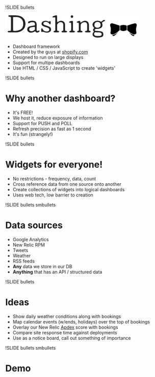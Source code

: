 !SLIDE bullets

![dashing](dashing.png)

* Dashboard framework
* Created by the guys at [shopify.com](http://shopify.com)
* Designed to run on large displays
* Support for multipe dashboards
* Use HTML / CSS / JavaScript to create 'widgets'

!SLIDE bullets

# Why another dashboard? #

* It's FREE!
* We host it, reduce exposure of information
* Support for PUSH and POLL
* Refresh precision as fast as 1 second
* It's fun (strangely!)

!SLIDE bullets

# Widgets for everyone! #

* No restrictions - frequency, data, count
* Cross reference data from one source onto another
* Create collections of widgets into logical dashboards
* Uses web tech, low barrier to creation

!SLIDE bullets smbullets

# Data sources #

* Google Analytics
* New Relic RPM
* Tweets
* Weather
* RSS feeds
* **Any** data we store in our DB
* **Anything** that has an API / structured data

!SLIDE bullets

# Ideas #

* Show daily weather conditions along with bookings
* Map calendar events (w/ends, holidays) over the top of bookings
* Overlay our New Relic [Apdex](https://newrelic.com/docs/site/apdex) score with bookings
* Compare site response time against deployments
* Use as a notice board, call out something of importance

!SLIDE bullets smbullets

# Demo #
